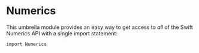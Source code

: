 # Numerics

This umbrella module provides an easy way to get access to *all* of the Swift Numerics
API with a single import statement:
```
import Numerics
```
